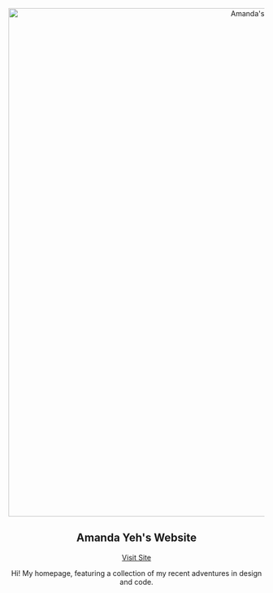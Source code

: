 <p align="center">
  <img src="https://i.imgur.com/JrTvXsk.png" alt="Amanda's homepage" width="1000px" >
</p>

<h2 align="center">Amanda Yeh's Website</h2>

<a href="https://amandayeh.com/" >
  <p align="center">Visit Site</p>
</a>

<p align="center">
Hi! My homepage, featuring a collection of my recent adventures in design and code.</p>
